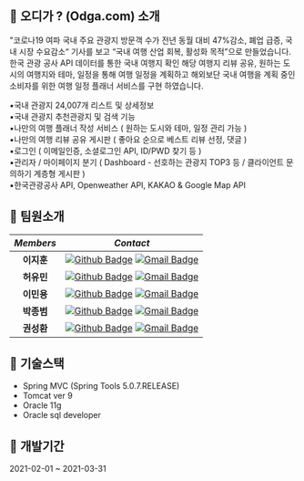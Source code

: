 
## 🚙 오디가 ? (Odga.com) 소개 
"코로나19 여파 국내 주요 관광지 방문객 수가 전년 동월 대비 47%감소, 폐업 급증, 국내 시장 수요감소“ 기사를 보고 “국내 여행 산업 회복, 활성화 목적”으로 만들었습니다.<br>
한국 관광 공사 API 데이터를 통한 국내 여행지 확인 해당 여행지 리뷰 공유, 원하는 도시의 여행지와 테마, 일정을 통해 여행 일정을 계획하고 해외보단 국내 여행을 계획 중인 소비자를 위한 여행 일정 플래너 서비스를 구현 하였습니다.

▪국내 관광지 24,007개 리스트 및 상세정보<br>
▪국내 관광지 추천관광지 및 검색 기능<br>
▪나만의 여행 플래너 작성 서비스 ( 원하는 도시와 테마, 일정 관리 가능 )<br>
▪나만의 여행 리뷰 공유 게시판 ( 좋아요 순으로 베스트 리뷰 선정, 댓글 )<br>
▪로그인 ( 이메일인증, 소셜로그인 API, ID/PWD 찾기 등 )<br>
▪관리자 / 마이페이지 분기 ( Dashboard - 선호하는 관광지 TOP3 등 / 클라이언트 문의하기 계층형 게시판 )<br>
▪한국관광공사 API, Openweather API, KAKAO & Google Map API<br>


## 🚙 팀원소개

|*Members*|*Contact*|
|:---:|---|
|**이지훈**|[![Github Badge](https://img.shields.io/badge/-Github-000?style=flat-square&logo=Github&logoColor=white)](http://github.com/lzhxxn) [![Gmail Badge](https://img.shields.io/badge/-iamzhliiv@gmail.com-c14438?style=flat-square&logo=Gmail&logoColor=white&link=mailto:iamzhliiv@gmail.com)](mailto:iamzhliiv@gmail.com)|
|**허유민**|[![Github Badge](https://img.shields.io/badge/-Github-000?style=flat-square&logo=Github&logoColor=white)](https://github.com/yumgit23) [![Gmail Badge](https://img.shields.io/badge/-ymhur980203@gmail.com-c14438?style=flat-square&logo=Gmail&logoColor=white&link=mailto:ymhur980203@gmail.com)](mailto:ymhur980203@gmail.com)|
|**이민용**|[![Github Badge](https://img.shields.io/badge/-Github-000?style=flat-square&logo=Github&logoColor=white)](https://github.com/dragongit94) [![Gmail Badge](https://img.shields.io/badge/-thecolorpoetic@gmail.com-c14438?style=flat-square&logo=Gmail&logoColor=white&link=mailto:thecolorpoetic@gmail.com)](mailto:thecolorpoetic@gmail.com)|
|**박종범**|[![Github Badge](https://img.shields.io/badge/-Github-000?style=flat-square&logo=Github&logoColor=white)](https://github.com/DobbyisFree1) [![Gmail Badge](https://img.shields.io/badge/-doby14515@gmail.com-c14438?style=flat-square&logo=Gmail&logoColor=white&link=mailto:doby14515@gmail.com)](mailto:doby14515@gmail.com)|
|**권성환**|[![Github Badge](https://img.shields.io/badge/-Github-000?style=flat-square&logo=Github&logoColor=white)](https://github.com/suadeomgit) [![Gmail Badge](https://img.shields.io/badge/-suadeomgit@gmail.com-c14438?style=flat-square&logo=Gmail&logoColor=white&link=mailto:suadeomgit@gmail.com)](mailto:suadeomgit@gmail.com)|


## 🚙 기술스택
- Spring MVC (Spring Tools 5.0.7.RELEASE)
- Tomcat ver 9
- Oracle 11g
- Oracle sql developer


## 🚙 개발기간
2021-02-01 ~ 2021-03-31

